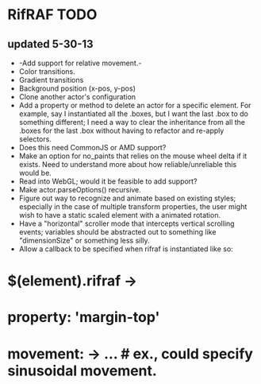 # RifRAF TODO
## updated 5-30-13

* -Add support for relative movement.-
* Color transitions.
* Gradient transitions
* Background position (x-pos, y-pos)
* Clone another actor's configuration
* Add a property or method to delete an actor for a specific element. For example, say I instantiated all the .boxes, but I want the last .box to do something different; I need a way to clear the inheritance from all the .boxes for the last .box without having to refactor and re-apply selectors.
* Does this need CommonJS or AMD support?
* Make an option for no_paints that relies on the mouse wheel delta if it exists. Need to understand more about how reliable/unreliable this would be.
* Read into WebGL; would it be feasible to add support?
* Make actor.parseOptions() recursive.
* Figure out way to recognize and animate based on existing styles; especially in the case of multiple transform properties, the user might wish to have a static scaled element with a animated rotation.
* Have a "horizontal" scroller mode that intercepts vertical scrolling events; variables should be abstracted out to something like "dimensionSize" or something less silly.
* Allow a callback to be specified when rifraf is instantiated like so:
# 	$(element).rifraf ->
# 		property: 'margin-top'
# 		movement: -> … # ex., could specify sinusoidal movement.
